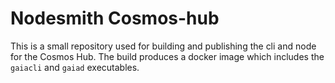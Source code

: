 # Nodesmith Cosmos-hub

This is a small repository used for building and publishing the cli and node for the Cosmos Hub. The build produces a docker image which includes the `gaiacli` and `gaiad` executables.
